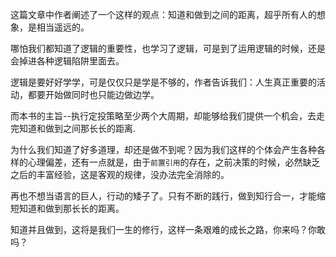 <style>
.blockquote {
   margin-left:0.6em !important;
   padding:0.5em 1.2em !important;
   border-left:3px solid rgba(15,148,136,1) !important;
   width:560px !important;
   box-sizing:border-box !important;
   background-color:rgba(15,148,136,0.1) !important;
   color:#666 !important
}
</style>

这篇文章中作者阐述了一个这样的观点：知道和做到之间的距离，超乎所有人的想象，是相当遥远的。

哪怕我们都知道了逻辑的重要性，也学习了逻辑，可是到了运用逻辑的时候，还是会掉进各种逻辑陷阱里面去。

逻辑是要好好学学，可是仅仅只是学是不够的，作者告诉我们：人生真正重要的活动，都要开始做同时也只能边做边学。

而本书的主旨--执行定投策略至少两个大周期，却能够给我们提供一个机会，去走完知道和做到之间那长长的距离.

为什么我们知道了好多道理，却还是做不到呢？因为我们这样的个体会产生各种各样的心理偏差，还有一点就是，由于`前置引用`的存在，之前决策的时候，必然缺乏之后的丰富经验，这是客观的规律，没办法完全消除的。

再也不想当语言的巨人，行动的矮子了。只有不断的践行，做到知行合一，才能缩短知道和做到那长长的距离。

知道并且做到，这将是我们一生的修行，这样一条艰难的成长之路，你来吗？你敢吗？
